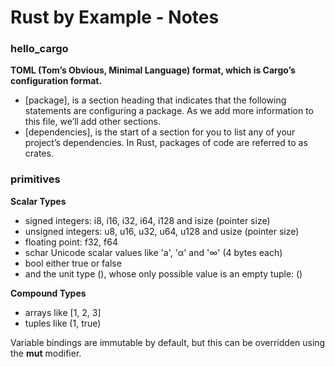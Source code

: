 # Rust by Example - Notes 
### hello_cargo
**TOML (Tom’s Obvious, Minimal Language) format, which is Cargo’s configuration format.**  
- [package], is a section heading that indicates that the following statements are configuring a package. As we add more information to this file, we’ll add other sections.  
- [dependencies], is the start of a section for you to list any of your project’s dependencies. In Rust, packages of code are referred to as crates. 

### primitives
**Scalar Types**
- signed integers: i8, i16, i32, i64, i128 and isize (pointer size)
- unsigned integers: u8, u16, u32, u64, u128 and usize (pointer size)
- floating point: f32, f64
- schar Unicode scalar values like 'a', 'α' and '∞' (4 bytes each)
- bool either true or false
- and the unit type (), whose only possible value is an empty tuple: ()

**Compound Types**
- arrays like [1, 2, 3]
- tuples like (1, true)

Variable bindings are immutable by default, but this can be overridden using the **mut** modifier.